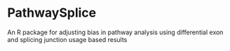 # PathwaySplice
An R package for adjusting bias in pathway analysis using differential exon and splicing junction usage based results


